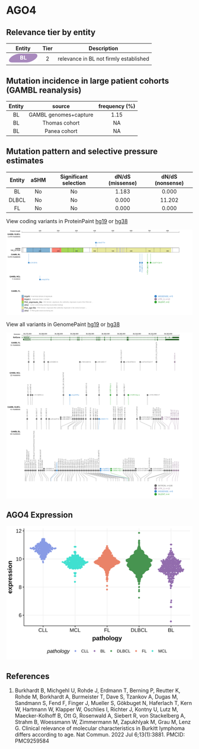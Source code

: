 # AGO4

## Relevance tier by entity

|Entity|Tier|Description                           |
|:------:|:----:|--------------------------------------|
|![BL](images/icons/BL_tier2.png)    |2   |relevance in BL not firmly established|

## Mutation incidence in large patient cohorts (GAMBL reanalysis)

|Entity|source               |frequency (%)|
|:------:|:---------------------:|:-------------:|
|BL    |GAMBL genomes+capture|1.15         |
|BL    |Thomas cohort        |  NA         |
|BL    |Panea cohort         |  NA         |

## Mutation pattern and selective pressure estimates

|Entity|aSHM|Significant selection|dN/dS (missense)|dN/dS (nonsense)|
|:------:|:----:|:---------------------:|:----------------:|:----------------:|
|BL    |No  |No                   |1.183           | 0.000          |
|DLBCL |No  |No                   |0.000           |11.202          |
|FL    |No  |No                   |0.000           | 0.000          |



View coding variants in ProteinPaint [hg19](https://morinlab.github.io/LLMPP/GAMBL/AGO4_protein.html)  or [hg38](https://morinlab.github.io/LLMPP/GAMBL/AGO4_protein_hg38.html)

![image](images/proteinpaint/AGO4_NM_017629.svg)

View all variants in GenomePaint [hg19](https://morinlab.github.io/LLMPP/GAMBL/AGO4.html)  or [hg38](https://morinlab.github.io/LLMPP/GAMBL/AGO4_hg38.html)

![image](images/proteinpaint/AGO4.svg)
## AGO4 Expression
![image](images/gene_expression/AGO4_by_pathology.svg)
<!-- ORIGIN: burkhardtClinicalRelevanceMolecular2022b -->
<!-- BL: burkhardtClinicalRelevanceMolecular2022b -->
## References
1.  Burkhardt B, Michgehl U, Rohde J, Erdmann T, Berning P, Reutter K, Rohde M, Borkhardt A, Burmeister T, Dave S, Tzankov A, Dugas M, Sandmann S, Fend F, Finger J, Mueller S, Gökbuget N, Haferlach T, Kern W, Hartmann W, Klapper W, Oschlies I, Richter J, Kontny U, Lutz M, Maecker-Kolhoff B, Ott G, Rosenwald A, Siebert R, von Stackelberg A, Strahm B, Woessmann W, Zimmermann M, Zapukhlyak M, Grau M, Lenz G. Clinical relevance of molecular characteristics in Burkitt lymphoma differs according to age. Nat Commun. 2022 Jul 6;13(1):3881. PMCID: PMC9259584
